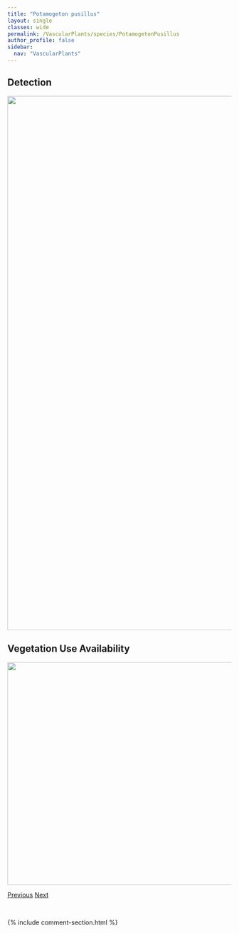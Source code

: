 ```yaml
---
title: "Potamogeton pusillus"
layout: single
classes: wide
permalink: /VascularPlants/species/PotamogetonPusillus
author_profile: false
sidebar:
  nav: "VascularPlants"
---
```


<h2>Detection</h2>

<a href="https://drive.google.com/uc?export=view&id=1WeyBETj_RVQ2TWF8A4pT2talMu-0JeLk">
<img src="https://drive.google.com/uc?export=view&id=1WeyBETj_RVQ2TWF8A4pT2talMu-0JeLk" height = "1200" width = "800">
</a>


<h2>Vegetation Use Availability</h2>

<a href="https://drive.google.com/uc?export=view&id=1lmJh_ZzunhxEBuXRxKjrsKQfUaFzYVrW">
<img src="https://drive.google.com/uc?export=view&id=1lmJh_ZzunhxEBuXRxKjrsKQfUaFzYVrW" height = "500" width = "1000">
</a>


<a href="/DevelopmentWebsite/VascularPlants/species/PotamogetonObtusifolius" class="pagination--pager" title="Potamogeton obtusifolius">Previous</a> <a href="/DevelopmentWebsite/VascularPlants/species/PotamogetonRichardsonii" class="pagination--pager" title="Potamogeton richardsonii">Next</a>

<p>&nbsp;</p>

{% include comment-section.html %}
